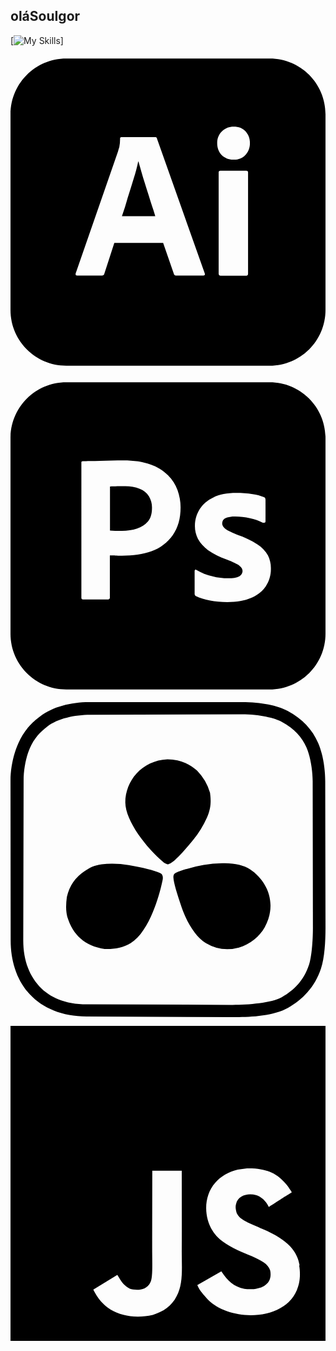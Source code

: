 ## oláSouIgor

[![My Skills]([BASE_URL]?i=react,node.js,docker,mongodb,postgresql,awslambda,adobexd,bitbucket&perline=4)]

<svg role="img" viewBox="0 0 24 24" xmlns="http://www.w3.org/2000/svg"><title>Adobe Illustrator</title><path d="M10.53 10.73c-.1-.31-.19-.61-.29-.92-.1-.31-.19-.6-.27-.89-.08-.28-.15-.54-.22-.78h-.02c-.09.43-.2.86-.34 1.29-.15.48-.3.98-.46 1.48-.14.51-.29.98-.44 1.4h2.54c-.06-.211-.14-.46-.23-.721-.09-.269-.18-.559-.27-.859zM19.75.3H4.25C1.9.3 0 2.2 0 4.55v14.9c0 2.35 1.9 4.25 4.25 4.25h15.5c2.35 0 4.25-1.9 4.25-4.25V4.55C24 2.2 22.1.3 19.75.3zM14.7 16.83h-2.091c-.069.01-.139-.04-.159-.11l-.82-2.38H7.91l-.76 2.35c-.02.09-.1.15-.19.141H5.08c-.11 0-.14-.061-.11-.18L8.19 7.38c.03-.1.06-.21.1-.33.04-.21.06-.43.06-.65-.01-.05.03-.1.08-.11h2.59c.08 0 .12.03.13.08l3.65 10.3c.03.109 0 .16-.1.16zm3.4-.15c0 .11-.039.16-.129.16H16.01c-.1 0-.15-.061-.15-.16v-7.7c0-.1.041-.14.131-.14h1.98c.09 0 .129.05.129.14v7.7zm-.209-9.03c-.231.24-.571.37-.911.35-.33.01-.65-.12-.891-.35-.23-.25-.35-.58-.34-.92-.01-.34.12-.66.359-.89.242-.23.562-.35.892-.35.391 0 .689.12.91.35.22.24.34.56.33.89.01.34-.11.67-.349.92z"/></svg>

<svg role="img" viewBox="0 0 24 24" xmlns="http://www.w3.org/2000/svg"><title>Adobe Photoshop</title><path d="M9.85 8.42c-.37-.15-.77-.21-1.18-.2-.26 0-.49 0-.68.01-.2-.01-.34 0-.41.01v3.36c.14.01.27.02.39.02h.53c.39 0 .78-.06 1.15-.18.32-.09.6-.28.82-.53.21-.25.31-.59.31-1.03.01-.31-.07-.62-.23-.89-.17-.26-.41-.46-.7-.57zM19.75.3H4.25C1.9.3 0 2.2 0 4.55v14.899c0 2.35 1.9 4.25 4.25 4.25h15.5c2.35 0 4.25-1.9 4.25-4.25V4.55C24 2.2 22.1.3 19.75.3zm-7.391 11.65c-.399.56-.959.98-1.609 1.22-.68.25-1.43.34-2.25.34-.24 0-.4 0-.5-.01s-.24-.01-.43-.01v3.209c.01.07-.04.131-.11.141H5.52c-.08 0-.12-.041-.12-.131V6.42c0-.07.03-.11.1-.11.17 0 .33 0 .56-.01.24-.01.49-.01.76-.02s.56-.01.87-.02c.31-.01.61-.01.91-.01.82 0 1.5.1 2.06.31.5.17.96.45 1.34.82.32.32.57.71.73 1.14.149.42.229.85.229 1.3.001.86-.199 1.57-.6 2.13zm7.091 3.89c-.28.4-.671.709-1.12.891-.49.209-1.09.318-1.811.318-.459 0-.91-.039-1.359-.129-.35-.061-.7-.17-1.02-.32-.07-.039-.121-.109-.111-.189v-1.74c0-.029.011-.07.041-.09.029-.02.06-.01.09.01.39.23.8.391 1.24.49.379.1.779.15 1.18.15.38 0 .65-.051.83-.141.16-.07.27-.24.27-.42 0-.141-.08-.27-.24-.4-.16-.129-.489-.279-.979-.471-.51-.18-.979-.42-1.42-.719-.31-.221-.569-.51-.761-.85-.159-.32-.239-.67-.229-1.021 0-.43.12-.84.341-1.21.25-.4.619-.72 1.049-.92.469-.239 1.059-.349 1.769-.349.41 0 .83.03 1.24.09.3.04.59.12.86.23.039.01.08.05.1.09.01.04.02.08.02.12v1.63c0 .04-.02.08-.05.1-.09.02-.14.02-.18 0-.3-.16-.62-.27-.96-.34-.37-.08-.74-.13-1.12-.13-.2-.01-.41.02-.601.07-.129.03-.24.1-.31.2-.05.08-.08.18-.08.27s.04.18.101.26c.09.11.209.2.34.27.229.12.47.23.709.33.541.18 1.061.43 1.541.73.33.209.6.49.789.83.16.318.24.67.23 1.029.011.471-.129.94-.389 1.331z"/></svg>

<svg role="img" viewBox="0 0 24 24" xmlns="http://www.w3.org/2000/svg"><title>DaVinci Resolve</title><path d="M17.621 0 5.977.004c-1.37 0-2.756.345-3.762 1.11a4.925 4.925 0 0 0-1.61 2.003C.233 3.93 0 5.02 0 5.951l.012 12.2c.002 1.604.479 3.057 1.461 4.112.984 1.056 2.462 1.683 4.331 1.691L16.856 24c1.26.005 3.095-.036 4.303-.714 1.075-.605 2.025-1.556 2.497-2.984.278-.84.345-2.084.344-3.147l-.021-11.13c-.002-.888-.15-2.023-.547-2.934-.425-.976-1.181-1.815-2.322-2.425C20.353.26 19.123 0 17.622 0zm0 .93c1.378 0 2.538.295 3.04.565.977.523 1.544 1.166 1.889 1.96.315.721.47 1.793.473 2.572l.018 11.13c.002 1.013-.097 2.257-.298 2.86-.396 1.202-1.146 1.946-2.063 2.462-.814.457-2.612.593-3.82.588l-11.05-.044c-1.657-.007-2.832-.534-3.626-1.386-.792-.851-1.212-2.06-1.212-3.485L.999 5.95c0-.829.196-1.827.474-2.437.345-.757.75-1.207 1.365-1.674C3.585 1.27 4.868.97 6.08.97zm-5.66 3.423c-1.976.089-3.204 1.658-3.214 3.29.019 1.443 1.635 3.481 2.884 4.53.12.099.154.109.33.18.062.025.198-.047.327-.135.36-.245.993-.947 1.648-1.738a7.67 7.67 0 0 0 1.031-1.683c.409-.89.261-1.599.235-1.888a3.983 3.983 0 0 0-.99-1.692 3.36 3.36 0 0 0-2.251-.864zm4.172 7.922a10.185 10.185 0 0 0-3.244.61c-.15.058-.26.1-.374.17-.057.036-.11.135-.105.292.017.433.29 1.278.624 2.27.384 1.135 1.066 2.27 1.844 2.74a3.23 3.23 0 0 0 2.53.342c.832-.243 1.595-.868 1.962-1.546.986-1.818.19-3.548-1.121-4.417-.447-.296-1.133-.445-1.89-.46-.074 0-.15-.002-.226-.001zm-8.432.038a6.201 6.201 0 0 0-.752.047c-.596.078-.932.273-1.29.51a3.177 3.177 0 0 0-1.365 1.979c-.075.552-.086 1.053.033 1.507.433 1.389 1.326 2.222 2.847 2.452.636.028 1.37-.063 1.99-.45 1.269-.782 2.08-3.17 2.412-4.742.053-.176.035-.357-.013-.42-.005-.067-.044-.113-.19-.183-.398-.192-1.32-.417-2.375-.6a7.68 7.68 0 0 0-1.297-.1z"/></svg>

<svg role="img" viewBox="0 0 24 24" xmlns="http://www.w3.org/2000/svg"><title>JavaScript</title><path d="M0 0h24v24H0V0zm22.034 18.276c-.175-1.095-.888-2.015-3.003-2.873-.736-.345-1.554-.585-1.797-1.14-.091-.33-.105-.51-.046-.705.15-.646.915-.84 1.515-.66.39.12.75.42.976.9 1.034-.676 1.034-.676 1.755-1.125-.27-.42-.404-.601-.586-.78-.63-.705-1.469-1.065-2.834-1.034l-.705.089c-.676.165-1.32.525-1.71 1.005-1.14 1.291-.811 3.541.569 4.471 1.365 1.02 3.361 1.244 3.616 2.205.24 1.17-.87 1.545-1.966 1.41-.811-.18-1.26-.586-1.755-1.336l-1.83 1.051c.21.48.45.689.81 1.109 1.74 1.756 6.09 1.666 6.871-1.004.029-.09.24-.705.074-1.65l.046.067zm-8.983-7.245h-2.248c0 1.938-.009 3.864-.009 5.805 0 1.232.063 2.363-.138 2.711-.33.689-1.18.601-1.566.48-.396-.196-.597-.466-.83-.855-.063-.105-.11-.196-.127-.196l-1.825 1.125c.305.63.75 1.172 1.324 1.517.855.51 2.004.675 3.207.405.783-.226 1.458-.691 1.811-1.411.51-.93.402-2.07.397-3.346.012-2.054 0-4.109 0-6.179l.004-.056z"/></svg>
